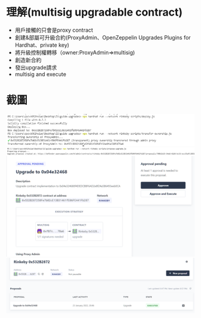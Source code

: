 # 理解(multisig upgradable contract)
- 用戶接觸的只會是proxy contract
- 創建&部屬可升級合約(ProxyAdmin、OpenZeppelin Upgrades Plugins for Hardhat、private key)
- 將升級控制權轉移（owner:ProxyAdmin=>multisig)
- 創造新合約
- 發出upgrade請求
- multisig and execute
# 截圖
![](./0121_1.png)
![](./0121_2.png)
![](./0121_3.png)
![](./0121_4.png)
